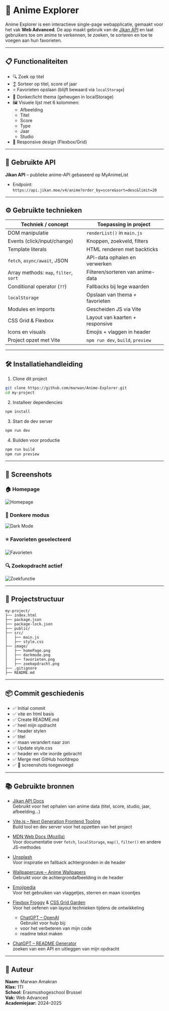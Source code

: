 # 🎌 Anime Explorer

Anime Explorer is een interactieve single-page webapplicatie, gemaakt voor het vak **Web Advanced**. De app maakt gebruik van de [Jikan API](https://jikan.moe) en laat gebruikers toe om anime te verkennen, te zoeken, te sorteren en toe te voegen aan hun favorieten.

---

## 📋 Functionaliteiten

- 🔍 Zoek op titel
- ↕️ Sorteer op titel, score of jaar
- ⭐ Favorieten opslaan (blijft bewaard via `localStorage`)
- 🌙 Donker/licht thema (geheugen in localStorage)
- 🖼️ Visuele lijst met 6 kolommen:
  - Afbeelding
  - Titel
  - Score
  - Type
  - Jaar
  - Studio
- 📱 Responsive design (Flexbox/Grid)

---

## 🔌 Gebruikte API

**Jikan API** – publieke anime-API gebaseerd op MyAnimeList  
- Endpoint:  
  `https://api.jikan.moe/v4/anime?order_by=score&sort=desc&limit=20`

---

## ⚙️ Gebruikte technieken

| Techniek / concept                      | Toepassing in project             |
|----------------------------------------|-----------------------------------|
| DOM manipulatie                        | `renderList()` in `main.js`       |
| Events (click/input/change)            | Knoppen, zoekveld, filters        |
| Template literals                      | HTML renderen met backticks       |
| `fetch`, `async/await`, JSON           | API-data ophalen en verwerken     |
| Array methods: `map`, `filter`, `sort` | Filteren/sorteren van anime-data  |
| Conditional operator (`??`)            | Fallbacks bij lege waarden        |
| `localStorage`                         | Opslaan van thema + favorieten    |
| Modules en imports                     | Gescheiden JS via Vite            |
| CSS Grid & Flexbox                     | Layout van kaarten + responsive   |
| Icons en visuals                       | Emojis + vlaggen in header        |
| Project opzet met Vite                 | `npm run dev`, `build`, `preview` |

---

## 🛠 Installatiehandleiding

1. Clone dit project
```bash
git clone https://github.com/marwan/Anime-Explorer.git
cd my-project
```

2. Installeer dependencies
```bash
npm install
```

3. Start de dev server
```bash
npm run dev
```

4. Builden voor productie
```bash
npm run build
npm run preview
```

---

## 📸 Screenshots

### 🏠 Homepage
![Homepage](image/homePage.png)

### 🌙 Donkere modus
![Dark Mode](image/darkmode.png)

### ⭐ Favorieten geselecteerd
![Favorieten](image/favorieten.png)

### 🔍 Zoekopdracht actief
![Zoekfunctie](image/zoekopdracht.png)

---

## 📁 Projectstructuur

```
my-project/
├── index.html
├── package.json
├── package-lock.json
├── public/
├── src/
│   ├── main.js
│   ├── style.css
├── image/
│   ├── homePage.png
│   ├── darkmode.png
│   ├── favorieten.png
│   ├── zoekopdracht.png
├── .gitignore
├── README.md
```

---

## 📦 Commit geschiedenis

- ✅ Initial commit  
- ✅ vite en html basis  
- ✅ Create README.md  
- ✅ heel mijn opdracht  
- ✅ header stylen  
- ✅ titel  
- ✅ maan verandert naar zon  
- ✅ Update style.css  
- ✅ header en vite inorde gebracht  
- ✅ Merge met GitHub hoofdrepo  
- ✅ 📸 screenshots toegevoegd  

---

## 📚 Gebruikte bronnen

- [Jikan API Docs](https://docs.api.jikan.moe/)  
  Gebruikt voor het ophalen van anime data (titel, score, studio, jaar, afbeelding...)

- [Vite.js – Next Generation Frontend Tooling](https://vitejs.dev/)  
  Build tool en dev server voor het opzetten van het project

- [MDN Web Docs (Mozilla)](https://developer.mozilla.org/)  
  Voor documentatie over `fetch`, `localStorage`, `map()`, `filter()` en andere JS-methodes

- [Unsplash](https://unsplash.com)  
  Voor inspiratie en fallback achtergronden in de header

- [Wallpapercave – Anime Wallpapers](https://wallpapercave.com/)  
  Gebruikt voor de achtergrondafbeelding in de header

- [Emojipedia](https://emojipedia.org/)  
  Voor het gebruiken van vlaggetjes, sterren en maan icoontjes

- [Flexbox Froggy](https://flexboxfroggy.com/) & [CSS Grid Garden](https://cssgridgarden.com/)  
  Voor het oefenen van layout technieken tijdens de ontwikkeling

  - [ChatGPT – OpenAI](https://chatgpt.com/c/682ef030-13a4-800e-a476-9c5c1bee85b4)  
  Gebruikt voor hulp bij:
  - voor het verbeteren van mijn code
  - readme tekst maken

- [ChatGPT – README Generator](https://chatgpt.com/c/682a22d1-e880-800e-affa-567fe125c890)  
  zoeken van een API en uitleggen van mijn opdracht

---
## 👤 Auteur

**Naam:** Marwan Amakran  
**Klas:** 1TI  
**School:** Erasmushogeschool Brussel  
**Vak:** Web Advanced  
**Academiejaar:** 2024–2025

